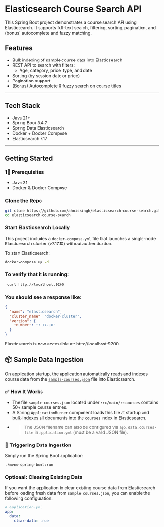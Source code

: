 # Elasticsearch Course Search API

This Spring Boot project demonstrates a course search API using Elasticsearch.
It supports full-text search, filtering, sorting, pagination, and (bonus) autocomplete and fuzzy matching.

## Features

- Bulk indexing of sample course data into Elasticsearch
- REST API to search with filters:
    - Age, category, price, type, and date
- Sorting (by session date or price)
- Pagination support
- (Bonus) Autocomplete & fuzzy search on course titles

---

## Tech Stack

- Java 21+
- Spring Boot 3.4.7
- Spring Data Elasticsearch
- Docker + Docker Compose
- Elasticsearch 7.17

---

## Getting Started

### 1⃣ Prerequisites

- Java 21
- Docker & Docker Compose

### Clone the Repo

```bash
git clone https://github.com/ahnissingh/elasticsearch-course-search.git
cd elasticsearch-course-search
```

### Start Elasticsearch Locally

This project includes a `docker-compose.yml` file that launches a single-node Elasticsearch cluster (v7.17.10) without
authentication.

To start Elasticsearch:

```bash
docker-compose up -d
```

### To verify that it is running:

```bash
 curl http://localhost:9200
```

### You should see a response like:
```json
{
  "name": "elasticsearch",
  "cluster_name": "docker-cluster",
  "version": {
    "number": "7.17.10"
  }
}
```
Elasticsearch is now accessible at: http://localhost:9200


## 📦 Sample Data Ingestion

On application startup, the application automatically reads and indexes course data from the [`sample-courses.json`](src/main/resources/sample-courses.json) file into Elasticsearch.

### ✅ How It Works

- The file `sample-courses.json` located under `src/main/resources` contains 50+ sample course entries.
- A Spring `ApplicationRunner` component loads this file at startup and bulk-indexes all documents into the `courses` index in Elasticsearch.
- > The JSON filename can also be configured via `app.data.courses-file` in `application.yml` (must be a valid JSON file).


### 🔄 Triggering Data Ingestion

Simply run the Spring Boot application:

```bash
./mvnw spring-boot:run
```
### Optional: Clearing Existing Data

If you want the application to clear existing course data from Elasticsearch before loading fresh data from `sample-courses.json`, you can enable the following configuration:

```yaml
# application.yml
app:
  data:
    clear-data: true

